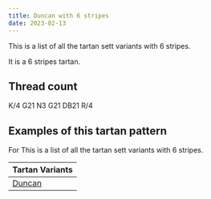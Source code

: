 ```yaml
---
title: Duncan with 6 stripes
date: 2023-02-13
---
```

This is a list of all the tartan sett variants with 6 stripes.

It is a 6 stripes tartan.


## Thread count
K/4 G21 N3 G21 DB21 R/4

## Examples of this tartan pattern
For This is a list of all the tartan sett variants with 6 stripes.

| Tartan Variants |
|---------------|
| [Duncan](/variants/k/4/g21/n3/g21/db21/r/4-db000064-g004c00-k000000-nd0d0d0-rc80000/)||
